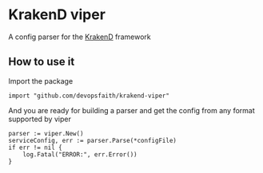 # KrakenD viper

A config parser for the [KrakenD](http://krakend.io/) framework

## How to use it

Import the package

	import "github.com/devopsfaith/krakend-viper"

And you are ready for building a parser and get the config from any format supported by viper

	parser := viper.New()
	serviceConfig, err := parser.Parse(*configFile)
	if err != nil {
		log.Fatal("ERROR:", err.Error())
	}
